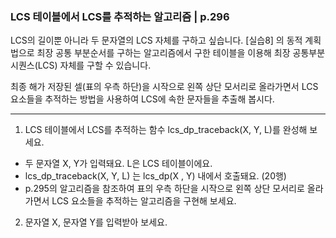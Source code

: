 ### LCS 테이블에서 LCS를 추적하는 알고리즘 | p.296
LCS의 길이뿐 아니라 두 문자열의 LCS 자체를 구하고 싶습니다. [실습8] 의 동적 계획법으로 최장 공통 부분순서를 구하는 알고리즘에서 구한 테이블을 이용해 최장 공통부분 시퀀스(LCS) 자체를 구할 수 있습니다.

최종 해가 저장된 셀(표의 우측 하단)을 시작으로 왼쪽 상단 모서리로 올라가면서 LCS 요소들을 추적하는 방법을 사용하여 LCS에 속한 문자들을 추출해 봅시다.

---

1. LCS 테이블에서 LCS를 추적하는 함수 lcs_dp_traceback(X, Y, L)를 완성해 보세요.

* 두 문자열 X, Y가 입력돼요. L은 LCS 테이블이에요.
* lcs_dp_traceback(X, Y, L) 는 lcs_dp(X , Y) 내에서 호출돼요. (20행)
* p.295의 알고리즘을 참조하여 표의 우측 하단을 시작으로 왼쪽 상단 모서리로 올라가면서 LCS 요소들을 추적하는 알고리즘을 구현해 보세요.

2. 문자열 X, 문자열 Y를 입력받아 보세요.